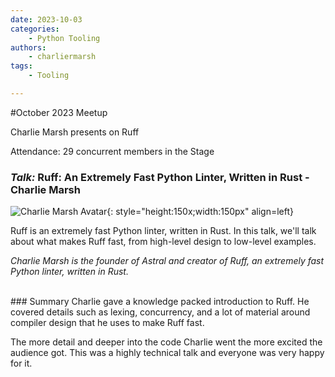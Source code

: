 ```yaml
---
date: 2023-10-03
categories: 
    - Python Tooling
authors:
    - charliermarsh
tags:
    - Tooling

---
```


#October 2023 Meetup

Charlie Marsh presents on Ruff

<!-- more -->

Attendance: 29 concurrent members in the Stage

### _Talk:_ Ruff: An Extremely Fast Python Linter, Written in Rust - Charlie Marsh
![Charlie Marsh Avatar](https://github.com/astral-sh/ruff/assets/1309177/110ba2da-cd42-4897-b7d3-23f77897717c){: style="height:150x;width:150px" align=left}

Ruff is an extremely fast Python linter, written in Rust. In this talk, we'll talk about what makes Ruff fast, from high-level design to low-level examples.

_Charlie Marsh is the founder of Astral and creator of Ruff, an extremely fast Python linter, written in Rust._

<br>
### Summary
Charlie gave a knowledge packed introduction to Ruff. He covered details such as
lexing, concurrency, and a lot of material around compiler design that he
uses to make Ruff fast.

The more detail and deeper into the code Charlie went the more excited the 
audience got. This was a highly technical talk and everyone was very happy
for it.
